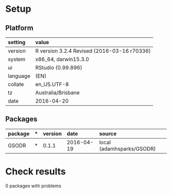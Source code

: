 # Setup

## Platform

|setting  |value                                       |
|:--------|:-------------------------------------------|
|version  |R version 3.2.4 Revised (2016-03-16 r70336) |
|system   |x86_64, darwin15.3.0                        |
|ui       |RStudio (0.99.896)                          |
|language |(EN)                                        |
|collate  |en_US.UTF-8                                 |
|tz       |Australia/Brisbane                          |
|date     |2016-04-20                                  |

## Packages

|package |*  |version |date       |source                    |
|:-------|:--|:-------|:----------|:-------------------------|
|GSODR   |*  |0.1.1   |2016-04-19 |local (adamhsparks/GSODR) |

# Check results
0 packages with problems


